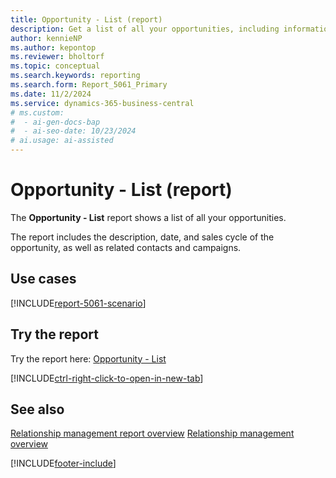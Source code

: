 ```yaml
---
title: Opportunity - List (report)
description: Get a list of all your opportunities, including information about sales cycle of the opportunity, as well as related contacts and campaigns.
author: kennieNP
ms.author: kepontop
ms.reviewer: bholtorf
ms.topic: conceptual
ms.search.keywords: reporting
ms.search.form: Report_5061_Primary
ms.date: 11/2/2024
ms.service: dynamics-365-business-central
# ms.custom:
#  - ai-gen-docs-bap
#  - ai-seo-date: 10/23/2024
# ai.usage: ai-assisted
---
```


# Opportunity - List (report)

The **Opportunity - List** report shows a list of all your opportunities. 

The report includes the description, date, and sales cycle of the opportunity, as well as related contacts and campaigns.

## Use cases

[!INCLUDE[report-5061-scenario](../includes/report-5061-scenario-include.md)]

<!-- 

Prompt

Below is a report in an ERP system. Provide 3-4 use cases for different personas working with project management or finance for projects.

Format like this:    
  
As a <persona>, use the report to    
* use case 1  
* use case 2    

Do not capitalize the persona names. 

Do not start lines with "Use the data to"

## Report name
Opportunity - List

## Report description


### What the report does

### Use cases


Please include your data sources and URLs

-->


## Try the report

Try the report here: [Opportunity - List](https://businesscentral.dynamics.com?report=5061)

[!INCLUDE[ctrl-right-click-to-open-in-new-tab](../includes/ctrl-right-click-to-open-in-new-tab.md)]

## See also

[Relationship management report overview](marketing-reports.md)
[Relationship management overview](marketing-relationship-management.md)

[!INCLUDE[footer-include](../includes/footer-banner.md)]